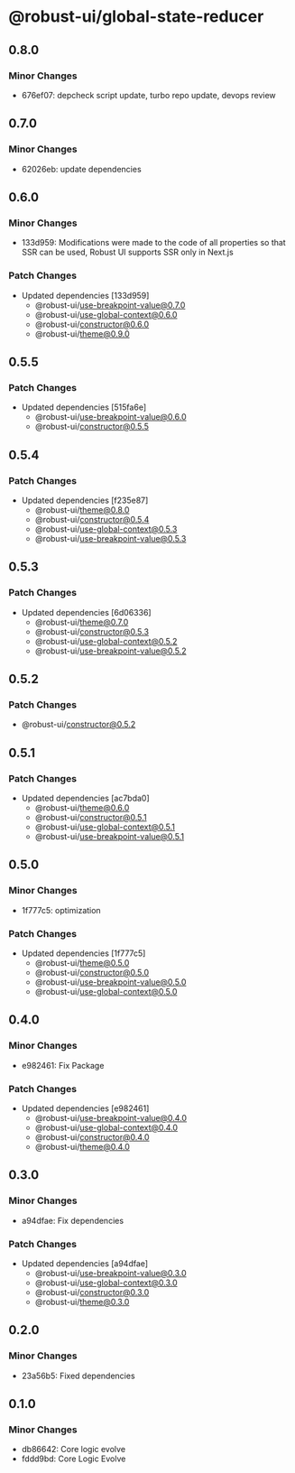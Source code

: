 # @robust-ui/global-state-reducer

## 0.8.0

### Minor Changes

- 676ef07: depcheck script update, turbo repo update, devops review

## 0.7.0

### Minor Changes

- 62026eb: update dependencies

## 0.6.0

### Minor Changes

- 133d959: Modifications were made to the code of all properties so that SSR can be used, Robust UI supports SSR only in Next.js

### Patch Changes

- Updated dependencies [133d959]
  - @robust-ui/use-breakpoint-value@0.7.0
  - @robust-ui/use-global-context@0.6.0
  - @robust-ui/constructor@0.6.0
  - @robust-ui/theme@0.9.0

## 0.5.5

### Patch Changes

- Updated dependencies [515fa6e]
  - @robust-ui/use-breakpoint-value@0.6.0
  - @robust-ui/constructor@0.5.5

## 0.5.4

### Patch Changes

- Updated dependencies [f235e87]
  - @robust-ui/theme@0.8.0
  - @robust-ui/constructor@0.5.4
  - @robust-ui/use-global-context@0.5.3
  - @robust-ui/use-breakpoint-value@0.5.3

## 0.5.3

### Patch Changes

- Updated dependencies [6d06336]
  - @robust-ui/theme@0.7.0
  - @robust-ui/constructor@0.5.3
  - @robust-ui/use-global-context@0.5.2
  - @robust-ui/use-breakpoint-value@0.5.2

## 0.5.2

### Patch Changes

- @robust-ui/constructor@0.5.2

## 0.5.1

### Patch Changes

- Updated dependencies [ac7bda0]
  - @robust-ui/theme@0.6.0
  - @robust-ui/constructor@0.5.1
  - @robust-ui/use-global-context@0.5.1
  - @robust-ui/use-breakpoint-value@0.5.1

## 0.5.0

### Minor Changes

- 1f777c5: optimization

### Patch Changes

- Updated dependencies [1f777c5]
  - @robust-ui/theme@0.5.0
  - @robust-ui/constructor@0.5.0
  - @robust-ui/use-breakpoint-value@0.5.0
  - @robust-ui/use-global-context@0.5.0

## 0.4.0

### Minor Changes

- e982461: Fix Package

### Patch Changes

- Updated dependencies [e982461]
  - @robust-ui/use-breakpoint-value@0.4.0
  - @robust-ui/use-global-context@0.4.0
  - @robust-ui/constructor@0.4.0
  - @robust-ui/theme@0.4.0

## 0.3.0

### Minor Changes

- a94dfae: Fix dependencies

### Patch Changes

- Updated dependencies [a94dfae]
  - @robust-ui/use-breakpoint-value@0.3.0
  - @robust-ui/use-global-context@0.3.0
  - @robust-ui/constructor@0.3.0
  - @robust-ui/theme@0.3.0

## 0.2.0

### Minor Changes

- 23a56b5: Fixed dependencies

## 0.1.0

### Minor Changes

- db86642: Core logic evolve
- fddd9bd: Core Logic Evolve
